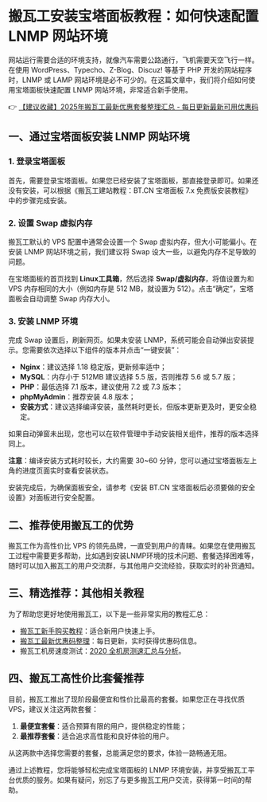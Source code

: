 # 搬瓦工安装宝塔面板教程：如何快速配置 LNMP 网站环境

网站运行需要合适的环境支持，就像汽车需要公路通行，飞机需要天空飞行一样。在使用 WordPress、Typecho、Z-Blog、Discuz! 等基于 PHP 开发的网站程序时，LNMP 或 LAMP 网站环境是必不可少的。在这篇文章中，我们将介绍如何使用宝塔面板快速配置 LNMP 网站环境，非常适合新手使用。

👉 [【建议收藏】2025年搬瓦工最新优惠套餐整理汇总 - 每日更新最新可用优惠码](https://bit.ly/banwagon)

## 一、通过宝塔面板安装 LNMP 网站环境

### 1. 登录宝塔面板

首先，需要登录宝塔面板。如果您已经安装了宝塔面板，那直接登录即可。如果还没有安装，可以根据《搬瓦工建站教程：BT.CN 宝塔面板 7.x 免费版安装教程》中的步骤完成安装。

### 2. 设置 Swap 虚拟内存

搬瓦工默认的 VPS 配置中通常会设置一个 Swap 虚拟内存，但大小可能偏小。在安装 LNMP 网站环境之前，我们建议将 Swap 设大一些，以避免内存不足导致的问题。

在宝塔面板的首页找到 **Linux工具箱**，然后选择 **Swap/虚拟内存**，将值设置为和 VPS 内存相同的大小（例如内存是 512 MB，就设置为 512）。点击“确定”，宝塔面板会自动调整 Swap 内存大小。

### 3. 安装 LNMP 环境

完成 Swap 设置后，刷新网页。如果未安装 LNMP，系统可能会自动弹出安装提示。您需要依次选择以下组件的版本并点击“一键安装”：

- **Nginx**：建议选择 1.18 稳定版，更新频率适中；
- **MySQL**：内存小于 512MB 建议选择 5.5 版，否则推荐 5.6 或 5.7 版；
- **PHP**：最低选择 7.1 版本，建议使用 7.2 或 7.3 版本；
- **phpMyAdmin**：推荐安装 4.8 版本；
- **安装方式**：建议选择编译安装，虽然耗时更长，但版本更新更及时，更安全稳定。

如果自动弹窗未出现，您也可以在软件管理中手动安装相关组件，推荐的版本选择同上。

**注意**：编译安装方式耗时较长，大约需要 30~60 分钟，您可以通过宝塔面板左上角的进度页面实时查看安装状态。

安装完成后，为确保面板安全，请参考《安装 BT.CN 宝塔面板后必须要做的安全设置》对面板进行安全配置。

## 二、推荐使用搬瓦工的优势

搬瓦工作为高性价比 VPS 的领先品牌，一直受到用户的青睐。如果您在使用搬瓦工过程中需要更多帮助，比如遇到安装LNMP环境的技术问题、套餐选择困难等，随时可以加入搬瓦工的用户交流群，与其他用户交流经验，获取实时的补货通知。

## 三、精选推荐：其他相关教程

为了帮助您更好地使用搬瓦工，以下是一些非常实用的教程汇总：

- [搬瓦工新手购买教程](https://bit.ly/banwagon)：适合新用户快速上手。
- [搬瓦工最新优惠码整理](https://bit.ly/banwagon)：每日更新，实时获得优惠码信息。
- 搬瓦工机房速度测试：[2020 全机房测速汇总与分析](https://bit.ly/banwagon)。

## 四、搬瓦工高性价比套餐推荐

目前，搬瓦工推出了现阶段最便宜和性价比最高的套餐。如果您正在寻找优质 VPS，建议关注这两款套餐：

1. **最便宜套餐**：适合预算有限的用户，提供稳定的性能；
2. **最推荐套餐**：适合追求高性能和良好体验的用户。

从这两款中选择您需要的套餐，总能满足您的要求，体验一路畅通无阻。

通过上述教程，您将能够轻松完成宝塔面板的 LNMP 环境安装，并享受搬瓦工平台优质的服务。如果有疑问，别忘了与更多搬瓦工用户交流，获得第一时间的帮助。